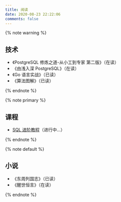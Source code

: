 ```yaml
---
title: 阅读
date: 2020-08-23 22:22:06
comments: false
---
```


<div class="custom-black"></div>

{% note warning %}

## 技术

* 《PostgreSQL 修炼之道-从小工到专家 第二版》（在读）
* 《由浅入深 PostgreSQL》（在读）
* 《Go 语言实战》（已读）
* 《算法图解》（已读）

{% endnote %}

{% note primary %}

## 课程

* [SQL 进阶教程](https://www.bilibili.com/video/BV1UE41147KC)（进行中...）

{% endnote %}

{% note default %}

## 小说

<!-- * [《资治通鉴》](http://www.guoxue.com/shibu/zztj/zztjml.htm) -->

* 《东周列国志》（已读）
* 《醒世恒言》（在读）

{% endnote %}


<!--
default
primary
success
info
warning
danger

https://jinnsjj.github.io/uncategorized/hexo-next-note/
-->

